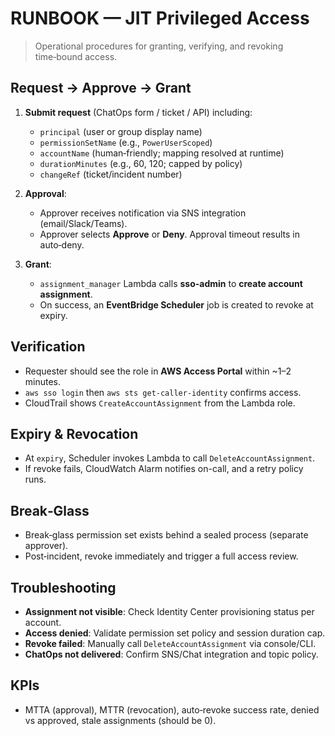 # RUNBOOK — JIT Privileged Access

> Operational procedures for granting, verifying, and revoking time‑bound access.

## Request → Approve → Grant

1. **Submit request** (ChatOps form / ticket / API) including:
   - `principal` (user or group display name)
   - `permissionSetName` (e.g., `PowerUserScoped`)
   - `accountName` (human‑friendly; mapping resolved at runtime)
   - `durationMinutes` (e.g., 60, 120; capped by policy)
   - `changeRef` (ticket/incident number)

2. **Approval**:
   - Approver receives notification via SNS integration (email/Slack/Teams).
   - Approver selects **Approve** or **Deny**. Approval timeout results in auto‑deny.

3. **Grant**:
   - `assignment_manager` Lambda calls **sso-admin** to **create account assignment**.
   - On success, an **EventBridge Scheduler** job is created to revoke at expiry.

## Verification

- Requester should see the role in **AWS Access Portal** within ~1–2 minutes.
- `aws sso login` then `aws sts get-caller-identity` confirms access.
- CloudTrail shows `CreateAccountAssignment` from the Lambda role.

## Expiry & Revocation

- At `expiry`, Scheduler invokes Lambda to call `DeleteAccountAssignment`.
- If revoke fails, CloudWatch Alarm notifies on-call, and a retry policy runs.

## Break‑Glass

- Break‑glass permission set exists behind a sealed process (separate approver).
- Post‑incident, revoke immediately and trigger a full access review.

## Troubleshooting

- **Assignment not visible**: Check Identity Center provisioning status per account.
- **Access denied**: Validate permission set policy and session duration cap.
- **Revoke failed**: Manually call `DeleteAccountAssignment` via console/CLI.
- **ChatOps not delivered**: Confirm SNS/Chat integration and topic policy.

## KPIs

- MTTA (approval), MTTR (revocation), auto‑revoke success rate, denied vs approved, stale assignments (should be 0).